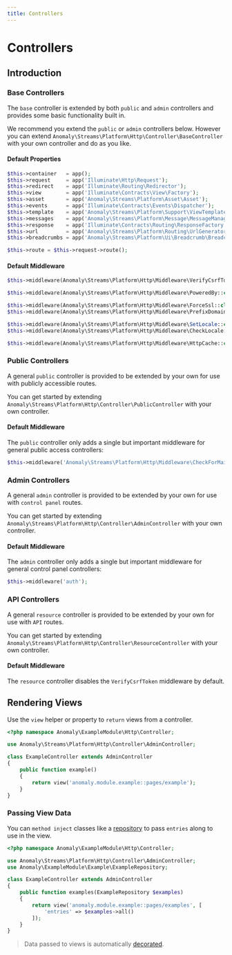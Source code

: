 ```yaml
---
title: Controllers
---
```


# Controllers

<div class="documentation__toc"></div>

## Introduction

### Base Controllers

The `base` controller is extended by both `public` and `admin` controllers and provides some basic functionality built in.

We recommend you extend the `public` or `admin` controllers below. However you can extend `Anomaly\Streams\Platform\Http\Controller\BaseController` with your own controller and do as you like.

#### Default Properties

```php
$this->container   = app();
$this->request     = app('Illuminate\Http\Request');
$this->redirect    = app('Illuminate\Routing\Redirector');
$this->view        = app('Illuminate\Contracts\View\Factory');
$this->asset       = app('Anomaly\Streams\Platform\Asset\Asset');
$this->events      = app('Illuminate\Contracts\Events\Dispatcher');
$this->template    = app('Anomaly\Streams\Platform\Support\ViewTemplate');
$this->messages    = app('Anomaly\Streams\Platform\Message\MessageManager');
$this->response    = app('Illuminate\Contracts\Routing\ResponseFactory');
$this->url         = app('Anomaly\Streams\Platform\Routing\UrlGenerator');
$this->breadcrumbs = app('Anomaly\Streams\Platform\Ui\Breadcrumb\BreadcrumbCollection');

$this->route = $this->request->route();
```

#### Default Middleware

```php
$this->middleware(Anomaly\Streams\Platform\Http\Middleware\VerifyCsrfToken::class);

$this->middleware(Anomaly\Streams\Platform\Http\Middleware\PoweredBy::class);

$this->middleware(Anomaly\Streams\Platform\Http\Middleware\ForceSsl::class);
$this->middleware(Anomaly\Streams\Platform\Http\Middleware\PrefixDomain::class);

$this->middleware(Anomaly\Streams\Platform\Http\Middleware\SetLocale::class);
$this->middleware(Anomaly\Streams\Platform\Http\Middleware\CheckLocale::class);

$this->middleware(Anomaly\Streams\Platform\Http\Middleware\HttpCache::class);
```


### Public Controllers

A general `public` controller is provided to be extended by your own for use with publicly accessible routes.

You can get started by extending `Anomaly\Streams\Platform\Http\Controller\PublicController` with your own controller.

#### Default Middleware

The `public` controller only adds a single but important middleware for general public access controllers:

```php
$this->middleware('Anomaly\Streams\Platform\Http\Middleware\CheckForMaintenanceMode');
```


### Admin Controllers

A general `admin` controller is provided to be extended by your own for use with `control panel` routes.

You can get started by extending `Anomaly\Streams\Platform\Http\Controller\AdminController` with your own controller.

#### Default Middleware

The `admin` controller only adds a single but important middleware for general control panel controllers:

```php
$this->middleware('auth');
```


### API Controllers

A general `resource` controller is provided to be extended by your own for use with `API` routes.

You can get started by extending `Anomaly\Streams\Platform\Http\Controller\ResourceController` with your own controller.

#### Default Middleware

The `resource` controller disables the `VerifyCsrfToken` middleware by default.


## Rendering Views 

Use the `view` helper or property to `return` views from a controller.

```php
<?php namespace Anomaly\ExampleModule\Http\Controller;

use Anomaly\Streams\Platform\Http\Controller\AdminController;

class ExampleController extends AdminController
{
    public function example()
    {
        return view('anomaly.module.example::pages/example');
    }
}
```

### Passing View Data

You can `method inject` classes like a [repository](../entries/repositories) to pass `entries` along to use in the view. 

```php
<?php namespace Anomaly\ExampleModule\Http\Controller;

use Anomaly\Streams\Platform\Http\Controller\AdminController;
use Anomaly\ExampleModule\Example\ExampleRepository;

class ExampleController extends AdminController
{
    public function examples(ExampleRepository $examples)
    {
        return view('anomaly.module.example::pages/examples', [
            'entries' => $examples->all()
        ]);
    }
}
```

> Data passed to views is automatically [decorated](../templating/presenters).

